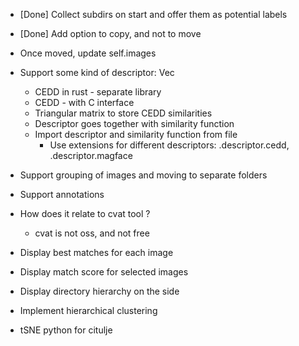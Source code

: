 * [Done] Collect subdirs on start and offer them as potential labels
* [Done] Add option to copy, and not to move
* Once moved, update self.images

* Support some kind of descriptor: Vec<u8>
    * CEDD in rust - separate library
    * CEDD - with C interface
    * Triangular matrix to store CEDD similarities
    * Descriptor goes together with similarity function
    * Import descriptor and similarity function from file
        * Use extensions for different descriptors: .descriptor.cedd, .descriptor.magface
* Support grouping of images and moving to separate folders
* Support annotations
* How does it relate to cvat tool ? 
    * cvat is not oss, and not free
* Display best matches for each image 
* Display match score for selected images 
* Display directory hierarchy on the side
* Implement hierarchical clustering
* tSNE python for citulje



